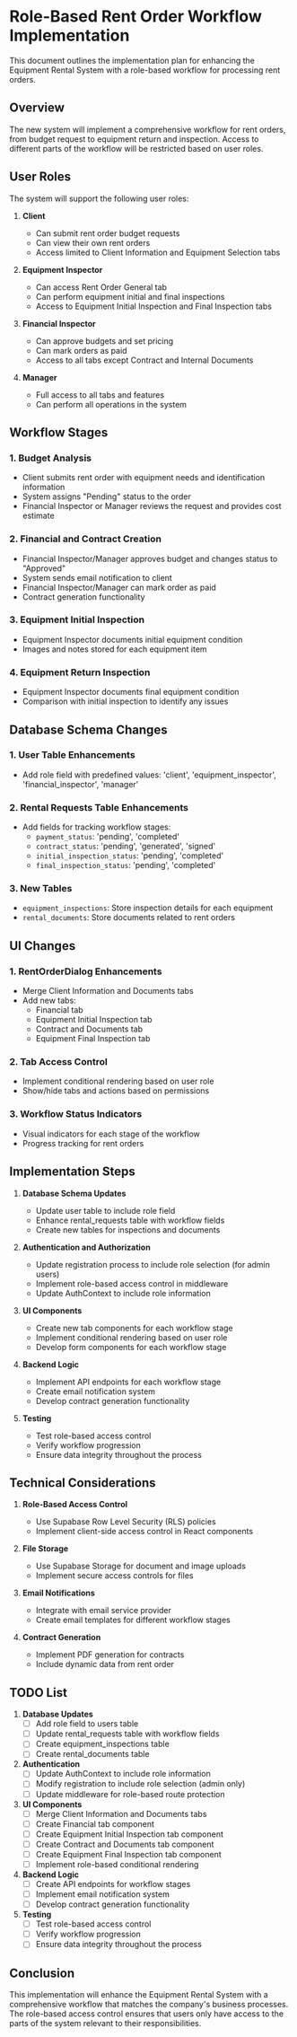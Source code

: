# Role-Based Rent Order Workflow Implementation

This document outlines the implementation plan for enhancing the Equipment Rental System with a role-based workflow for processing rent orders.

## Overview

The new system will implement a comprehensive workflow for rent orders, from budget request to equipment return and inspection. Access to different parts of the workflow will be restricted based on user roles.

## User Roles

The system will support the following user roles:

1. **Client**
   - Can submit rent order budget requests
   - Can view their own rent orders
   - Access limited to Client Information and Equipment Selection tabs

2. **Equipment Inspector**
   - Can access Rent Order General tab
   - Can perform equipment initial and final inspections
   - Access to Equipment Initial Inspection and Final Inspection tabs

3. **Financial Inspector**
   - Can approve budgets and set pricing
   - Can mark orders as paid
   - Access to all tabs except Contract and Internal Documents

4. **Manager**
   - Full access to all tabs and features
   - Can perform all operations in the system

## Workflow Stages

### 1. Budget Analysis
- Client submits rent order with equipment needs and identification information
- System assigns "Pending" status to the order
- Financial Inspector or Manager reviews the request and provides cost estimate

### 2. Financial and Contract Creation
- Financial Inspector/Manager approves budget and changes status to "Approved"
- System sends email notification to client
- Financial Inspector/Manager can mark order as paid
- Contract generation functionality

### 3. Equipment Initial Inspection
- Equipment Inspector documents initial equipment condition
- Images and notes stored for each equipment item

### 4. Equipment Return Inspection
- Equipment Inspector documents final equipment condition
- Comparison with initial inspection to identify any issues

## Database Schema Changes

### 1. User Table Enhancements
- Add role field with predefined values: 'client', 'equipment_inspector', 'financial_inspector', 'manager'

### 2. Rental Requests Table Enhancements
- Add fields for tracking workflow stages:
  - `payment_status`: 'pending', 'completed'
  - `contract_status`: 'pending', 'generated', 'signed'
  - `initial_inspection_status`: 'pending', 'completed'
  - `final_inspection_status`: 'pending', 'completed'

### 3. New Tables
- `equipment_inspections`: Store inspection details for each equipment
- `rental_documents`: Store documents related to rent orders

## UI Changes

### 1. RentOrderDialog Enhancements
- Merge Client Information and Documents tabs
- Add new tabs:
  - Financial tab
  - Equipment Initial Inspection tab
  - Contract and Documents tab
  - Equipment Final Inspection tab

### 2. Tab Access Control
- Implement conditional rendering based on user role
- Show/hide tabs and actions based on permissions

### 3. Workflow Status Indicators
- Visual indicators for each stage of the workflow
- Progress tracking for rent orders

## Implementation Steps

1. **Database Schema Updates**
   - Update user table to include role field
   - Enhance rental_requests table with workflow fields
   - Create new tables for inspections and documents

2. **Authentication and Authorization**
   - Update registration process to include role selection (for admin users)
   - Implement role-based access control in middleware
   - Update AuthContext to include role information

3. **UI Components**
   - Create new tab components for each workflow stage
   - Implement conditional rendering based on user role
   - Develop form components for each workflow stage

4. **Backend Logic**
   - Implement API endpoints for each workflow stage
   - Create email notification system
   - Develop contract generation functionality

5. **Testing**
   - Test role-based access control
   - Verify workflow progression
   - Ensure data integrity throughout the process

## Technical Considerations

1. **Role-Based Access Control**
   - Use Supabase Row Level Security (RLS) policies
   - Implement client-side access control in React components

2. **File Storage**
   - Use Supabase Storage for document and image uploads
   - Implement secure access controls for files

3. **Email Notifications**
   - Integrate with email service provider
   - Create email templates for different workflow stages

4. **Contract Generation**
   - Implement PDF generation for contracts
   - Include dynamic data from rent order

## TODO List

1. **Database Updates**
   - [ ] Add role field to users table
   - [ ] Update rental_requests table with workflow fields
   - [ ] Create equipment_inspections table
   - [ ] Create rental_documents table

2. **Authentication**
   - [ ] Update AuthContext to include role information
   - [ ] Modify registration to include role selection (admin only)
   - [ ] Update middleware for role-based route protection

3. **UI Components**
   - [ ] Merge Client Information and Documents tabs
   - [ ] Create Financial tab component
   - [ ] Create Equipment Initial Inspection tab component
   - [ ] Create Contract and Documents tab component
   - [ ] Create Equipment Final Inspection tab component
   - [ ] Implement role-based conditional rendering

4. **Backend Logic**
   - [ ] Create API endpoints for workflow stages
   - [ ] Implement email notification system
   - [ ] Develop contract generation functionality

5. **Testing**
   - [ ] Test role-based access control
   - [ ] Verify workflow progression
   - [ ] Ensure data integrity throughout the process

## Conclusion

This implementation will enhance the Equipment Rental System with a comprehensive workflow that matches the company's business processes. The role-based access control ensures that users only have access to the parts of the system relevant to their responsibilities.
